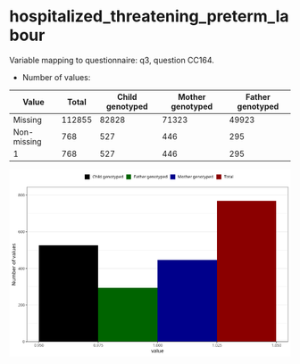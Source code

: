# hospitalized_threatening_preterm_labour
Variable mapping to questionnaire: q3, question CC164.
- Number of values:

| Value | Total | Child genotyped | Mother genotyped | Father genotyped |
| ----- | ----- | --------------- | ---------------- | ---------------- |
| Missing | 112855 | 82828 | 71323 | 49923 |
| Non-missing | 768 | 527 | 446 | 295 |
| 1 | 768 | 527 | 446 | 295 |



![](hospitalized_threatening_preterm_labour_n.png)



